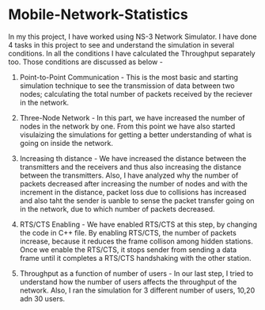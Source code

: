 # Mobile-Network-Statistics

In my this project, I have worked using NS-3 Network Simulator. I have done 4 tasks in this project to see and understand the simulation in several conditions. In all the conditions I have calculated the Throughput separately too. Those conditions are discussed as below - 

1. Point-to-Point Communication - This is the most basic and starting simulation technique to see the transmission of data between two nodes; calculating the total number of packets received by the reciever in the network.

2. Three-Node Network - In this part, we have increased the number of nodes in the network by one. From this point we have also started visulaizing the simulations for getting a better understanding of what is going on inside the network.

3. Increasing th distance - We have increased the distance between the transmitters and the receivers and thus also increasing the distance between the transmitters. Also, I have analyzed why the number of packets decreased after increasing the number of nodes and with the increment in the distance, packet loss due to collisions has increased and also taht the sender is uanble to sense the packet transfer going on in the network, due to which number of packets decreased.

4. RTS/CTS Enabling - We have enabled RTS/CTS at this step, by changing the code in C++ file. By enabling RTS/CTS, the number of packets increase, because it reduces the frame collison among hidden stations. Once we enable the RTS/CTS, it stops sender from sending a data frame until it completes a RTS/CTS handshaking with the other station. 

5. Throughput as a function of number of users - In our last step, I tried to understand how the number of users affects the throughput of the network. Also, I ran the simulation for 3 different number of users, 10,20 adn 30 users. 
